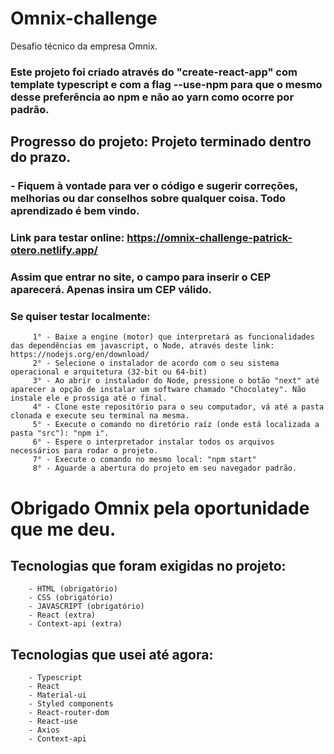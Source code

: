 # Omnix-challenge
Desafio técnico da empresa Omnix.

### Este projeto foi criado através do "create-react-app" com template typescript e com a flag --use-npm para que o mesmo desse preferência ao npm e não ao yarn como ocorre por padrão.

## Progresso do projeto: Projeto terminado dentro do prazo.

### - Fiquem à vontade para ver o código e sugerir correções, melhorias ou dar conselhos sobre qualquer coisa. Todo aprendizado é bem vindo.

### Link para testar online: https://omnix-challenge-patrick-otero.netlify.app/

### Assim que entrar no site, o campo para inserir o CEP aparecerá. Apenas insira um CEP válido.

### Se quiser testar localmente:

         1° - Baixe a engine (motor) que interpretará as funcionalidades das dependências em javascript, o Node, através deste link: https://nodejs.org/en/download/
         2° - Selecione o instalador de acordo com o seu sistema operacional e arquitetura (32-bit ou 64-bit)
         3° - Ao abrir o instalador do Node, pressione o botão "next" até aparecer a opção de instalar um software chamado "Chocolatey". Não instale ele e prossiga até o final.
         4° - Clone este repositório para o seu computador, vá até a pasta clonada e execute seu terminal na mesma.
         5° - Execute o comando no diretório raíz (onde está localizada a pasta "src"): "npm i".
         6° - Espere o interpretador instalar todos os arquivos necessários para rodar o projeto.
         7° - Execute o comando no mesmo local: "npm start"
         8° - Aguarde a abertura do projeto em seu navegador padrão.
# Obrigado Omnix pela oportunidade que me deu.

## Tecnologias que foram exigidas no projeto:

        - HTML (obrigatório)
        - CSS (obrigatório)
        - JAVASCRIPT (obrigatório)
        - React (extra)
        - Context-api (extra)
        
## Tecnologias que usei até agora:

        - Typescript
        - React
        - Material-ui
        - Styled components
        - React-router-dom
        - React-use
        - Axios
        - Context-api
